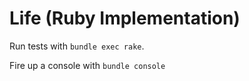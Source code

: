 # Life (Ruby Implementation)

Run tests with `bundle exec rake`.

Fire up a console with `bundle console`
